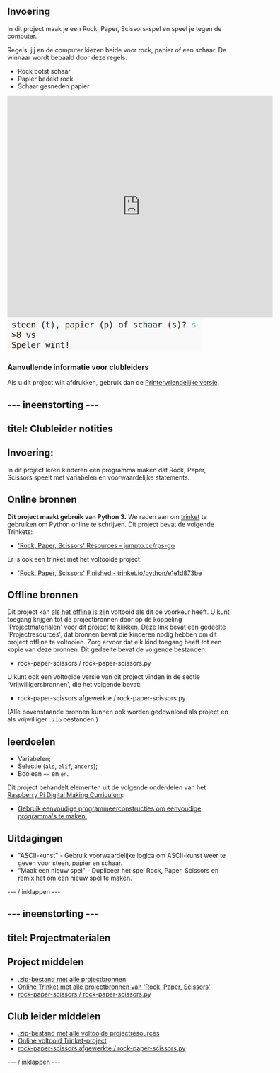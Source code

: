 ## Invoering

In dit project maak je een Rock, Paper, Scissors-spel en speel je tegen de computer.

Regels: jij en de computer kiezen beide voor rock, papier of een schaar. De winnaar wordt bepaald door deze regels:

* Rock botst schaar
* Papier bedekt rock
* Schaar gesneden papier

<div class="trinket">
  <iframe src="https://trinket.io/embed/python/e1e1d873be?outputOnly=true&start=result" width="600" height="500" frameborder="0" marginwidth="0" marginheight="0" allowfullscreen>
  </iframe>
  <img src="images/rps-final.png">
</div>

### Aanvullende informatie voor clubleiders

Als u dit project wilt afdrukken, gebruik dan de [Printervriendelijke versie](https://projects.raspberrypi.org/en/projects/rock-paper-scissors/print).

## \--- ineenstorting \---

## titel: Clubleider notities

## Invoering:

In dit project leren kinderen een programma maken dat Rock, Paper, Scissors speelt met variabelen en voorwaardelijke statements.

## Online bronnen

**Dit project maakt gebruik van Python 3.** We raden aan om [trinket](https://trinket.io/) te gebruiken om Python online te schrijven. Dit project bevat de volgende Trinkets:

* ['Rock, Paper, Scissors' Resources - jumpto.cc/rps-go](http://jumpto.cc/rps-go)

Er is ook een trinket met het voltooide project:

* ['Rock, Paper, Scissors' Finished - trinket.io/python/e1e1d873be](https://trinket.io/python/e1e1d873be)

## Offline bronnen

Dit project kan [als het offline is](https://www.codeclubprojects.org/en-GB/resources/python-working-offline/) zijn voltooid als dit de voorkeur heeft. U kunt toegang krijgen tot de projectbronnen door op de koppeling 'Projectmaterialen' voor dit project te klikken. Deze link bevat een gedeelte 'Projectresources', dat bronnen bevat die kinderen nodig hebben om dit project offline te voltooien. Zorg ervoor dat elk kind toegang heeft tot een kopie van deze bronnen. Dit gedeelte bevat de volgende bestanden:

* rock-paper-scissors / rock-paper-scissors.py

U kunt ook een voltooide versie van dit project vinden in de sectie 'Vrijwilligersbronnen', die het volgende bevat:

* rock-paper-scissors afgewerkte / rock-paper-scissors.py

(Alle bovenstaande bronnen kunnen ook worden gedownload als project en als vrijwilliger `.zip` bestanden.)

## leerdoelen

* Variabelen;
* Selectie (`als`, `elif`, `anders`); 
* Boolean `==` en `en`.

Dit project behandelt elementen uit de volgende onderdelen van het [Raspberry Pi Digital Making Curriculum](http://rpf.io/curriculum):

* [Gebruik eenvoudige programmeerconstructies om eenvoudige programma's te maken.](https://www.raspberrypi.org/curriculum/programming/creator)

## Uitdagingen

* "ASCII-kunst" - Gebruik voorwaardelijke logica om ASCII-kunst weer te geven voor steen, papier en schaar. 
* "Maak een nieuw spel" - Dupliceer het spel Rock, Paper, Scissors en remix het om een ​​nieuw spel te maken. 

\--- / inklappen \---

## \--- ineenstorting \---

## titel: Projectmaterialen

## Project middelen

* [.zip-bestand met alle projectbronnen](resources/rock-paper-scissors-project-resources.zip)
* [Online Trinket met alle projectbronnen van 'Rock, Paper, Scissors'](http://jumpto.cc/rps-go)
* [rock-paper-scissors / rock-paper-scissors.py](resources/rock-paper-scissors-rock-paper-scissors.py)

## Club leider middelen

* [.zip-bestand met alle voltooide projectresources](resources/rock-paper-scissors-volunteer-resources.zip)
* [Online voltooid Trinket-project](https://trinket.io/python/e1e1d873be)
* [rock-paper-scissors afgewerkte / rock-paper-scissors.py](resources/rock-paper-scissors-finished-rock-paper-scissors.py)

\--- / inklappen \---